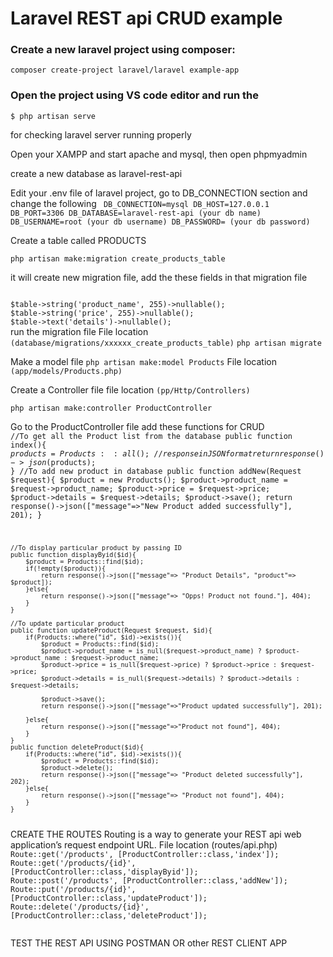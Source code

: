 <h1>Laravel REST api CRUD example</h1>

<h3>Create a new laravel project using composer:</h3>

<code>composer create-project laravel/laravel example-app</code>

<h3>Open the project using VS code editor and run the </h3>
<code>$ php artisan serve</code>

<p>for checking laravel server running properly</p>

Open your XAMPP and start apache and mysql, then open phpmyadmin

create a new database as laravel-rest-api

Edit your .env file of laravel project, go to DB_CONNECTION section and change the following
<code>
DB_CONNECTION=mysql
DB_HOST=127.0.0.1
DB_PORT=3306
DB_DATABASE=laravel-rest-api (your db name)
DB_USERNAME=root (your db username)
DB_PASSWORD=   (your db password)
</code>

Create a table called PRODUCTS

<code>php artisan make:migration create_products_table</code>

it will create new migration file, add the these fields in that migration file

<code>
$table->string('product_name', 255)->nullable();
$table->string('price', 255)->nullable();
$table->text('details')->nullable();
</code>
run the migration file 
File location <code>(database/migrations/xxxxxx_create_products_table)</code>
<code>php artisan migrate</code>


Make a model file 
<code>php artisan make:model Products</code>
File location <code>(app/models/Products.php)</code>


Create a Controller file
file location <code>(pp/Http/Controllers)</code>

<code>php artisan make:controller ProductController</code>

Go to the ProductController file add these functions for CRUD
<code>
 //To get all the Product list from the database
    public function index(){
        $products = Products::all();
        //response in JSON format
        return response()->json($products);
    }
    //To add new product in database 
    public function addNew(Request $request){
        $product = new Products();
        $product->product_name = $request->product_name;
        $product->price = $request->price;
        $product->details = $request->details;
        $product->save();
        return response()->json(["message"=>"New Product added successfully"], 201);
    }

    //To display particular product by passing ID
    public function displayByid($id){
        $product = Products::find($id);
        if(!empty($product)){
            return response()->json(["message"=> "Product Details", "product"=> $product]);
        }else{
            return response()->json(["message"=> "Opps! Product not found."], 404);
        }
    }

    //To update particular product 
    public function updateProduct(Request $request, $id){
        if(Products::where("id", $id)->exists()){
            $product = Products::find($id);
            $product->product_name = is_null($request->product_name) ? $product->product_name : $request->product_name;
            $product->price = is_null($request->price) ? $product->price : $request->price;
            $product->details = is_null($request->details) ? $product->details : $request->details;

            $product->save();
            return response()->json(["message"=>"Product updated successfully"], 201);

        }else{
            return response()->json(["message"=>"Product not found"], 404);
        }
    }
    public function deleteProduct($id){
        if(Products::where("id", $id)->exists()){
            $product = Products::find($id);
            $product->delete();
            return response()->json(["message"=> "Product deleted successfully"], 202);
        }else{
            return response()->json(["message"=> "Product not found"], 404);
        }
    }
</code>
CREATE THE ROUTES
Routing is a way to generate your REST api web application’s request endpoint URL.
File location (routes/api.php)

<code>
Route::get('/products', [ProductController::class,'index']);
Route::get('/products/{id}', [ProductController::class,'displayByid']);
Route::post('/products', [ProductController::class,'addNew']);
Route::put('/products/{id}', [ProductController::class,'updateProduct']);
Route::delete('/products/{id}', [ProductController::class,'deleteProduct']);

</code>

TEST THE REST API USING POSTMAN OR other REST CLIENT APP
